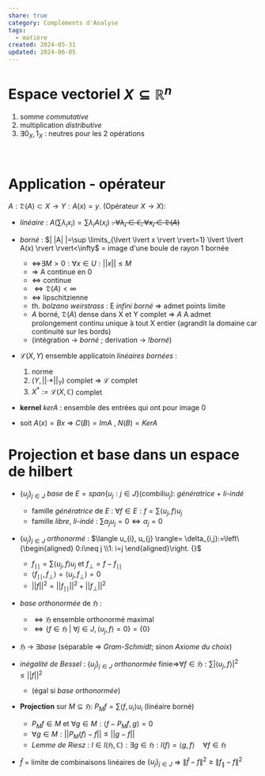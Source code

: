 ```yaml
---  
share: true  
category: Compléments d'Analyse  
tags:  
  - matière  
created: 2024-05-31  
updated: 2024-06-05  
---  
```

# Espace vectoriel $X{}\subseteq \mathbb{R}^n$  
1. somme *commutative*  
2. multiplication *distributive*  
3. $\exists{}0_{X},1_{X}$ : neutres pour les 2 opérations  
&nbsp;  
&nbsp;  
# Application - opérateur  
$A:\mathfrak{D}(A)\subset X\to Y :A(x)=y{}$.      (Opérateur $X\to X{}$):  
  
- *linéaire* : $A\left( \sum\lambda_{i}x_{i} \right)=\sum\lambda _{i}A(x_{i}){}$   ~~. $\forall \lambda _{i}\in \mathbb{C},\forall x_{i}\in \mathfrak{D}(A){}$~~  
  
- *borné* : $| |A| |=\sup \limits_{\lvert \lvert x \rvert \rvert=1} \lvert \lvert A(x) \rvert \rvert<\infty$  = image d'une boule de rayon 1 bornée  
	- ⇔$\exists M>0:\forall x\in U: \lvert \lvert x \rvert \rvert\leq M{}$  
	- ⇒ A continue en 0  
	- ⇔ continue  
	- $\iff \mathfrak{D}(A) <\infty{}$  
	- ⇔ lipschitzienne  
	- th. *bolzano weirstrass* : E *infini* *borné* ⇒ admet points limite  
	- $A{}$ borné, $\mathfrak{D}(A){}$ dense dans X et Y complet ⇒ $A{}$ A admet prolongement continu unique à tout X entier (agrandit la domaine car continuité sur les bords)  
	- (intégration → *borné* ; derivation → *!borné*)  
  
- $\mathscr{L}(X,Y)$ ensemble applicatoin *linéaires bornées* :   
	1. norme  
	2. $(Y,\lvert \lvert \cdot* \rvert \rvert_{Y}){}$ complet ⇒ $\mathscr{L}{}$ complet  
	3. $X^*:=\mathscr{L}(X,\mathbb{C}){}$ complet  
  
- **kernel** $kerA$ : ensemble des entrées qui ont pour image $0$  
  
- soit $A(x)=Bx$ ⇒ $C(B)=ImA$ , $N(B)=KerA$  
# Projection et base dans un espace de hilbert  
  
- $\{ u_{j} \}_{j\in J}{}$ *base* de $E={}span\{ u_{j}: j\in J \}{}$(combili$u_{j}{}$): *génératrice* + *li-indé*  
	- famille *génératrice* de $E{}$ :  $\forall f\in E:f=\sum \langle u_{j},f \rangle{}u_{j}{}$  
	- famille *libre*, *li-indé* : $\sum \alpha_{j}u_{j}=0 \iff \alpha_{j}=0{}$   
  
- $\{ u_{j} \}_{j\in J}{}$ *orthonormé* : $\langle u_{i}, u_{j} \rangle= \delta_{i,j}:=\left\{\begin{aligned} 0:i\neq j \\1: i=j \end{aligned}\right. {}$  
	- $f_{\mid\mid}=\sum\langle u_{j},f \rangle u_{j}{}$ et $f_{\perp}=f - f_{\mid\mid}{}$   
	- $\langle f_{\mid\mid},f_{\perp} \rangle= \langle u_{j},f_{\perp} \rangle=0{}$  
	- $|| f||^2=|| f_{\mid\mid}||^2+|| f_{\perp }||^2{}$  
  
- *base orthonormée* de $\mathfrak{H}{}$ :   
	- $\iff{}\mathfrak{H}$ ensemble orthonormé maximal  
	- $\iff\{ f \in \mathfrak{H} \ | \ \forall j \in J, \langle u_j, f \rangle = 0 \} = \{0\}​{}$  
  
- $\mathfrak{H}{}$ → $\exists{}$*base* (séparable ⇒ *Gram-Schmidt*; sinon *Axiome du choix*)  
  
- *inégalité de Bessel* : $\{ u_{j} \}_{j\in J}{}$ *orthonormée* finie⇒$\forall f\in \mathfrak{H}{}:\sum\lvert \langle u_{j},f \rangle \rvert^2\leq \lvert \lvert f \rvert \rvert^{2}$  
	- (égal si *base orthonormée*)  
  
- **Projection** sur $M\subseteq \mathfrak{H}{}$: $P_{M}f=\sum \langle f,u_{i} \rangle u_{i} {}$ (linéaire borné)  
	- $P_{M}f \in M{}$  et $\forall g \in M:\langle f-P_{M}f,g \rangle=0{}$  
	- $\forall g\in M:\lvert \lvert P_{M}(f) -f\rvert \rvert\leq \lvert \lvert g-f \rvert \rvert{}$   
	- *Lemme de Riesz* : $l\in l(\mathfrak{H},\mathbb{C}):\exists g\in \mathfrak{H}:l(f)=\langle g,f \rangle \quad\forall f\in \mathfrak{H}{}$  
  
- $\hat{f}$ = limite de combinaisons linéaires de $\{u_j\}_{j\in J}$ ⇒ $\|\hat{f}-f\|^2 \geq \| f_\parallel - f \|^2$  
